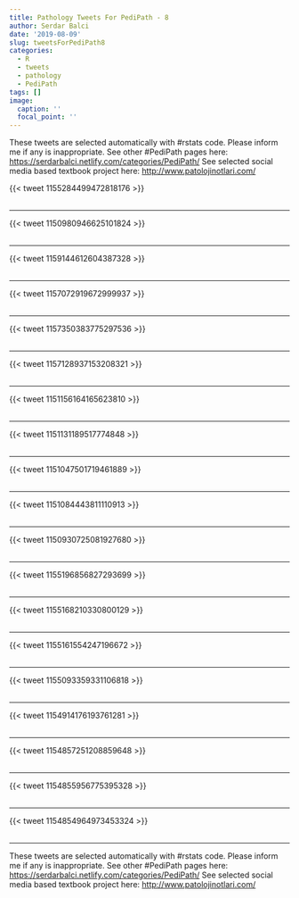 ```yaml
---
title: Pathology Tweets For PediPath - 8
author: Serdar Balci
date: '2019-08-09'
slug: tweetsForPediPath8
categories:
  - R
  - tweets
  - pathology
  - PediPath
tags: []
image:
  caption: ''
  focal_point: ''
---
```



These tweets are selected automatically with #rstats code. Please inform me if any is inappropriate.
See other #PediPath pages here: https://serdarbalci.netlify.com/categories/PediPath/ 
See selected social media based textbook project here: http://www.patolojinotlari.com/

{{< tweet 1155284499472818176 >}}
<br>
<br>
<hr>
{{< tweet 1150980946625101824 >}}
<br>
<br>
<hr>
{{< tweet 1159144612604387328 >}}
<br>
<br>
<hr>
{{< tweet 1157072919672999937 >}}
<br>
<br>
<hr>
{{< tweet 1157350383775297536 >}}
<br>
<br>
<hr>
{{< tweet 1157128937153208321 >}}
<br>
<br>
<hr>
{{< tweet 1151156164165623810 >}}
<br>
<br>
<hr>
{{< tweet 1151131189517774848 >}}
<br>
<br>
<hr>
{{< tweet 1151047501719461889 >}}
<br>
<br>
<hr>
{{< tweet 1151084443811110913 >}}
<br>
<br>
<hr>
{{< tweet 1150930725081927680 >}}
<br>
<br>
<hr>
{{< tweet 1155196856827293699 >}}
<br>
<br>
<hr>
{{< tweet 1155168210330800129 >}}
<br>
<br>
<hr>
{{< tweet 1155161554247196672 >}}
<br>
<br>
<hr>
{{< tweet 1155093359331106818 >}}
<br>
<br>
<hr>
{{< tweet 1154914176193761281 >}}
<br>
<br>
<hr>
{{< tweet 1154857251208859648 >}}
<br>
<br>
<hr>
{{< tweet 1154855956775395328 >}}
<br>
<br>
<hr>
{{< tweet 1154854964973453324 >}}
<br>
<br>
<hr>


These tweets are selected automatically with #rstats code. Please inform me if any is inappropriate.
See other #PediPath pages here: https://serdarbalci.netlify.com/categories/PediPath/ 
See selected social media based textbook project here: http://www.patolojinotlari.com/
